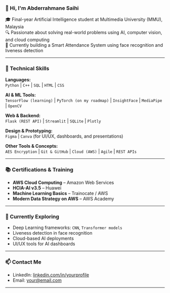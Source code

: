 ### 👋 Hi, I'm Abderrahmane Saihi

🎓 Final-year Artificial Intelligence student at Multimedia University (MMU), Malaysia  
🔍 Passionate about solving real-world problems using AI, computer vision, and cloud computing  
🚀 Currently building a Smart Attendance System using face recognition and liveness detection  

---

### 💼 Technical Skills

**Languages:**  
`Python` | `C++` | `SQL` | `HTML` | `CSS`

**AI & ML Tools:**  
`TensorFlow (learning)` | `PyTorch (on my roadmap)` | `InsightFace` | `MediaPipe` | `OpenCV`

**Web & Backend:**  
`Flask (REST API)` | `Streamlit` | `SQLite` | `Plotly`

**Design & Prototyping:**  
`Figma` | `Canva` (for UI/UX, dashboards, and presentations)

**Other Tools & Concepts:**  
`AES Encryption` | `Git & GitHub` | `Cloud (AWS)` | `Agile` | `REST APIs`

---

### 📚 Certifications & Training

- **AWS Cloud Computing** – Amazon Web Services  
- **HCIA-AI v3.5** – Huawei  
- **Machine Learning Basics** – Trainocate / AWS  
- **Modern Data Strategy on AWS** – AWS Academy

---

### 🔭 Currently Exploring

- Deep Learning frameworks: `CNN`, `Transformer models`  
- Liveness detection in face recognition  
- Cloud-based AI deployments  
- UI/UX tools for AI dashboards

---

### 📫 Contact Me

- LinkedIn: [linkedin.com/in/yourprofile](https://www.linkedin.com/in/yourprofile)
- Email: [your@email.com](abdosaihiox@gemail.com)

---

